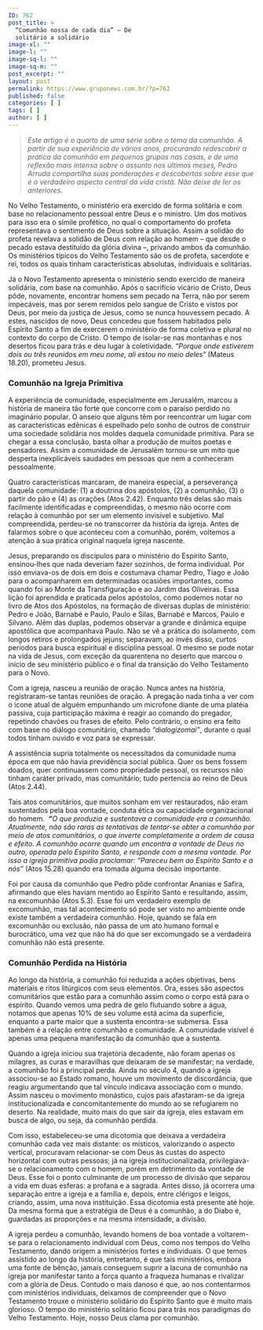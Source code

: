 ```yaml
---
ID: 762
post_title: >
  “Comunhão nossa de cada dia” – De
  solitário a solidário
image-xl: ""
image-l: ""
image-sq-l: ""
image-sq-m: ""
post_excerpt: ""
layout: post
permalink: https://www.gruponews.com.br/?p=762
published: false
categories: [ ]
tags: [ ]
author: [ ]
---
```

<blockquote><em>Este artigo é o quarto de uma série sobre o tema da comunhão. A partir de sua experiência de vários anos, procurando redescobrir a prática da comunhão em pequenos grupos nas casas, e de uma reflexão mais intensa sobre o assunto nos últimos meses, Pedro Arruda compartilha suas ponderações e descobertas sobre esse que é o verdadeiro aspecto central da vida cristã. Não deixe de ler os anteriores. </em></blockquote>
No Velho Testamento, o ministério era exercido de forma solitária e com base no relacionamento pessoal entre Deus e o ministro. Um dos motivos para isso era o símile profético, no qual o comportamento do profeta representava o sentimento de Deus sobre a situação. Assim a solidão do profeta revelava a solidão de Deus com relação ao homem – que desde o pecado estava destituído da glória divina –, privando ambos da comunhão. Os ministérios típicos do Velho Testamento são os de profeta, sacerdote e rei, todos os quais tinham características absolutas, individuais e solitárias.

Já o Novo Testamento apresenta o ministério sendo exercido de maneira solidária, com base na comunhão. Após o sacrifício vicário de Cristo, Deus pôde, novamente, encontrar homens sem pecado na Terra, não por serem impecáveis, mas por serem remidos pelo sangue de Cristo e vistos por Deus, por meio da justiça de Jesus, como se nunca houvessem pecado. A estes, nascidos de novo, Deus concedeu que fossem habitados pelo Espírito Santo a fim de exercerem o ministério de forma coletiva e plural no contexto do corpo de Cristo. O tempo de isolar-se nas montanhas e nos desertos ficou para trás e deu lugar à coletividade. <em>“Porque onde estiverem dois ou três reunidos em meu nome, ali estou no meio deles”</em><strong><em> </em></strong>(Mateus 18.20), prometeu Jesus.
<h3>Comunhão na Igreja Primitiva</h3>
A experiência de comunidade, especialmente em Jerusalém, marcou a história de maneira tão forte que concorre com o paraíso perdido no imaginário popular. O anseio que alguns têm por reencontrar um lugar com as características edênicas é espelhado pelo sonho de outros de construir uma sociedade solidária nos moldes daquela comunidade primitiva. Para se chegar a essa conclusão, basta olhar a produção de muitos poetas e pensadores. Assim a comunidade de Jerusalém tornou-se um mito que desperta inexplicáveis saudades em pessoas que nem a conheceram pessoalmente.

Quatro características marcaram, de maneira especial, a perseverança daquela comunidade: (1) a doutrina dos apóstolos, (2) a comunhão, (3) o partir do pão e (4) as orações (Atos 2.42). Enquanto três delas são mais facilmente identificadas e compreendidas, o mesmo não ocorre com relação à comunhão por ser um elemento invisível e subjetivo. Mal compreendida, perdeu-se no transcorrer da história da igreja. Antes de falarmos sobre o que aconteceu com a comunhão, porém, voltemos a atenção à sua prática original naquela igreja nascente.

Jesus, preparando os discípulos para o ministério do Espírito Santo, ensinou-lhes que nada deveriam fazer sozinhos, de forma individual. Por isso enviava-os de dois em dois e costumava chamar Pedro, Tiago e João para o acompanharem em determinadas ocasiões importantes, como quando foi ao Monte da Transfiguração e ao Jardim das Oliveiras. Essa lição foi aprendida e praticada pelos apóstolos, como podemos notar no livro de Atos dos Apóstolos, na formação de diversas duplas de ministério: Pedro e João, Barnabé e Paulo, Paulo e Silas, Barnabé e Marcos, Paulo e Silvano. Além das duplas, podemos observar a grande e dinâmica equipe apostólica que acompanhava Paulo. Não se vê a prática do isolamento, com longos retiros e prolongados jejuns; separavam, ao invés disso, curtos períodos para busca espiritual e disciplina pessoal. O mesmo se pode notar na vida de Jesus, com exceção da quarentena no deserto que marcou o início de seu ministério público e o final da transição do Velho Testamento para o Novo.

Com a igreja, nasceu a reunião de oração. Nunca antes na história, registraram-se tantas reuniões de oração. A pregação nada tinha a ver com o ícone atual de alguém empunhando um microfone diante de uma platéia passiva, cuja participação máxima é reagir ao comando do pregador, repetindo chavões ou frases de efeito. Pelo contrário, o ensino era feito com base no diálogo comunitário, chamado <em>“dialogizomai”</em>, durante o qual todos tinham ouvido e voz para se expressar.

A assistência supria totalmente os necessitados da comunidade numa época em que não havia previdência social pública. Quer os bens fossem doados, quer continuassem como propriedade pessoal, os recursos não tinham caráter privado, mas comunitário; tudo pertencia ao reino de Deus (Atos 2.44).

Tais atos comunitários, que muitos sonham em ver restaurados, não eram sustentados pela boa vontade, conduta ética ou capacidade organizacional do homem. <strong><em> </em></strong><em><strong><em>“</em></strong>O que produzia e sustentava a comunidade era a comunhão. Atualmente, não são raras as tentativas de tentar-se obter a comunhão por meio de atos comunitários, o que inverte completamente a ordem de causa e efeito. A comunhão ocorre quando um encontra a vontade de Deus no outro, operada pelo Espírito Santo, e responde com a mesma vontade. Por isso a igreja primitiva podia proclamar: </em><em>“Pareceu bem ao Espírito Santo e a nós” </em>(Atos 15.28) quando era tomada alguma decisão importante.

Foi por causa da comunhão que Pedro pôde confrontar Ananias e Safira, afirmando que eles haviam mentido ao Espírito Santo e resultando, assim, na excomunhão (Atos 5.3). Esse foi um verdadeiro exemplo de excomunhão, mas tal acontecimento só pode ser visto no ambiente onde existe também a verdadeira comunhão. Hoje, quando se fala em excomunhão ou exclusão, não passa de um ato humano formal e burocrático, uma vez que não há do que ser excomungado se a verdadeira comunhão não está presente.
<h3>Comunhão Perdida na História</h3>
Ao longo da história, a comunhão foi reduzida a ações objetivas, bens materiais e ritos litúrgicos com seus elementos. Ora, esses são aspectos comunitários que estão para a comunhão assim como o corpo está para o espírito. Quando vemos uma pedra de gelo flutuando sobre a água, notamos que apenas 10% de seu volume está acima da superfície, enquanto a parte maior que a sustenta encontra-se submersa. Essa também é a relação entre comunhão e comunidade. A comunidade visível é apenas uma pequena manifestação da comunhão que a sustenta.

Quando a igreja iniciou sua trajetória decadente, não foram apenas os milagres, as curas e maravilhas que deixaram de se manifestar; na verdade, a comunhão foi a principal perda. Ainda no século 4, quando a igreja associou-se ao Estado romano, houve um movimento de discordância, que reagiu argumentando que tal vínculo indicava associação com o mundo. Assim nasceu o movimento monástico, cujos pais afastaram-se da igreja institucionalizada e concomitantemente do mundo ao se refugiarem no deserto. Na realidade, muito mais do que sair da igreja, eles estavam em busca de algo, ou seja, da comunhão perdida.

Com isso, estabeleceu-se uma dicotomia que deixava a verdadeira comunhão cada vez mais distante: os místicos, valorizando o aspecto vertical, procuravam relacionar-se com Deus às custas do aspecto horizontal com outras pessoas; já na igreja institucionalizada, privilegiava-se o relacionamento com o homem, porém em detrimento da vontade de Deus. Esse foi o ponto culminante de um processo de divisão que separou a vida em duas esferas: a profana e a sagrada. Antes disso, já ocorrera uma separação entre a igreja e a família e, depois, entre clérigos e leigos, criando, assim, uma nova instituição. Essa dicotomia está presente até hoje. Da mesma forma que a estratégia de Deus é a comunhão, a do Diabo é, guardadas as proporções e na mesma intensidade, a divisão.

A igreja perdeu a comunhão, levando homens de boa vontade a voltarem-se para o relacionamento individual com Deus, como nos tempos do Velho Testamento, dando origem a ministérios fortes e individuais. O que temos assistido ao longo da história, entretanto, é que tais ministérios, embora uma fonte de bênção, jamais conseguem suprir a lacuna de comunhão na igreja por manifestar tanto a força quanto a fraqueza humanas e rivalizar com a glória de Deus. Contudo o mais danoso é que, ao nos contentarmos com ministérios individuais, deixamos de compreender que o Novo Testamento trouxe o ministério solidário do Espírito Santo que é muito mais glorioso. O tempo do ministério solitário ficou para trás nos paradigmas do Velho Testamento. Hoje, nosso Deus clama por comunhão.